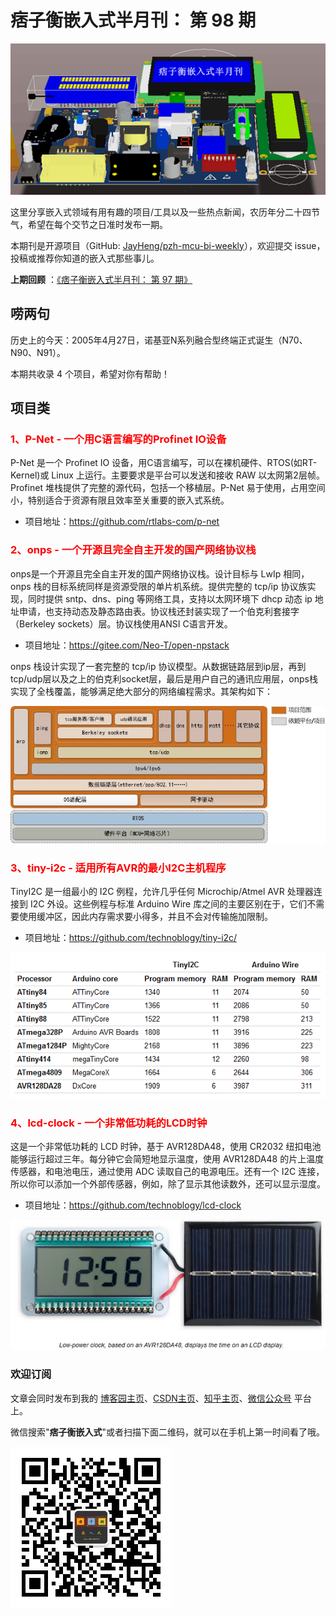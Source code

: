 # 痞子衡嵌入式半月刊： 第 98 期

![](https://raw.githubusercontent.com/JayHeng/pzh-mcu-bi-weekly/master/pics/pzh_mcu_bi_weekly.PNG)

这里分享嵌入式领域有用有趣的项目/工具以及一些热点新闻，农历年分二十四节气，希望在每个交节之日准时发布一期。

本期刊是开源项目（GitHub: [JayHeng/pzh-mcu-bi-weekly](https://github.com/JayHeng/pzh-mcu-bi-weekly)），欢迎提交 issue，投稿或推荐你知道的嵌入式那些事儿。

**上期回顾** ：[《痞子衡嵌入式半月刊： 第 97 期》](https://www.cnblogs.com/henjay724/p/18125131)

## 唠两句

历史上的今天：2005年4月27日，诺基亚N系列融合型终端正式诞生（N70、N90、N91）。

本期共收录 4 个项目，希望对你有帮助！

## 项目类

### <font color="red">1、P-Net - 一个用C语言编写的Profinet IO设备</font>

P-Net 是一个 Profinet IO 设备，用C语言编写，可以在裸机硬件、RTOS(如RT-Kernel)或 Linux 上运行。主要要求是平台可以发送和接收 RAW 以太网第2层帧。Profinet 堆栈提供了完整的源代码，包括一个移植层。P-Net 易于使用，占用空间小，特别适合于资源有限且效率至关重要的嵌入式系统。

 * 项目地址：https://github.com/rtlabs-com/p-net

 ### <font color="red">2、onps - 一个开源且完全自主开发的国产网络协议栈</font>

onps是一个开源且完全自主开发的国产网络协议栈。设计目标与 LwIp 相同，onps 栈的目标系统同样是资源受限的单片机系统。提供完整的 tcp/ip 协议族实现，同时提供 sntp、dns、ping 等网络工具，支持以太网环境下 dhcp 动态 ip 地址申请，也支持动态及静态路由表。协议栈还封装实现了一个伯克利套接字（Berkeley sockets）层。协议栈使用ANSI C语言开发。

 * 项目地址：https://gitee.com/Neo-T/open-npstack

onps 栈设计实现了一套完整的 tcp/ip 协议模型。从数据链路层到ip层，再到tcp/udp层以及之上的伯克利socket层，最后是用户自己的通讯应用层，onps栈实现了全栈覆盖，能够满足绝大部分的网络编程需求。其架构如下：

 ![](https://raw.githubusercontent.com/JayHeng/pzh-mcu-bi-weekly/master/pics/issue-098/onps.jpg)

 ### <font color="red">3、tiny-i2c - 适用所有AVR的最小I2C主机程序</font>

TinyI2C 是一组最小的 I2C 例程，允许几乎任何 Microchip/Atmel AVR 处理器连接到 I2C 外设。这些例程与标准 Arduino Wire 库之间的主要区别在于，它们不需要使用缓冲区，因此内存需求要小得多，并且不会对传输施加限制。

 * 项目地址：https://github.com/technoblogy/tiny-i2c/

  ![](https://raw.githubusercontent.com/JayHeng/pzh-mcu-bi-weekly/master/pics/issue-098/tiny-i2c.PNG)

 ### <font color="red">4、lcd-clock - 一个非常低功耗的LCD时钟</font>

这是一个非常低功耗的 LCD 时钟，基于 AVR128DA48，使用 CR2032 纽扣电池能够运行超过三年。每分钟它会简短地显示温度，使用 AVR128DA48 的片上温度传感器，和电池电压，通过使用 ADC 读取自己的电源电压。还有一个 I2C 连接，所以你可以添加一个外部传感器，例如，除了显示其他读数外，还可以显示湿度。

 * 项目地址：https://github.com/technoblogy/lcd-clock

 ![](https://raw.githubusercontent.com/JayHeng/pzh-mcu-bi-weekly/master/pics/issue-098/lcd-clock.PNG)

### 欢迎订阅

文章会同时发布到我的 [博客园主页](https://www.cnblogs.com/henjay724/)、[CSDN主页](https://blog.csdn.net/henjay724)、[知乎主页](https://www.zhihu.com/people/henjay724)、[微信公众号](http://weixin.sogou.com/weixin?type=1&query=痞子衡嵌入式) 平台上。

微信搜索"__痞子衡嵌入式__"或者扫描下面二维码，就可以在手机上第一时间看了哦。

![](https://raw.githubusercontent.com/JayHeng/pzhmcu-picture/master/wechat/pzhMcu_qrcode_258x258.jpg)

